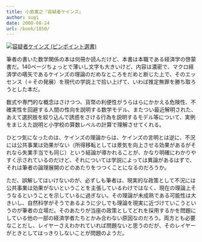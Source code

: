 ```yaml
---
title: 小島寛之『容疑者ケインズ』
author: sugi
date: 2008-08-24
url: /book/1850/
---
```

<a href="http://www.amazon.co.jp/exec/obidos/ASIN/4833418800/chezsugi-22/ref=nosim/" name="amazletlink" target="_blank"><img src="http://i0.wp.com/ecx.images-amazon.com/images/I/51qFS9CU-yL._SL160_.jpg?w=660" alt="容疑者ケインズ (ピンポイント選書)" class="alignleft"  data-recalc-dims="1" /></a> 

筆者の書いた数学関係の本は何冊か読んだけど、本書は本職である経済学の啓蒙書だ。140ページちょっとで薄いし文字も大きいけど、内容は濃密で、マクロ経済学の嚆矢であるケインズの理論のだめなところをだめと断じた上で、そのエッセンス（＋その発展）を現代の学説上で拾い上げて、いわば推定無罪を勝ち取ろうとした本だ。

数式や専門的な概念はさけつつ、貨幣の利便性がうらはらにかかえる危険性、不確実性を回避する人間の性向を説明する数学モデル、またつい最近解明された、あえて選択肢を絞り込んで誘惑をさける行為を説明するモデル等について、実例をまじえた説明と小学校の算数レベルの計算で理解させてくれる。

ひとつ気になったのは、ケインズの理論からは、ケインズの言明とは逆に、不況には公共事業は効果がない（所得移転としては景気を向上させる効果があるがそれなら失業手当でも同じ）という結論が導かれることが、かなり明確にわかりやすく示されているのだけど、それについては学説によっては異論があるはずで、それは筆者の論理展開のどのあたりをつつくことになるのだろうか。

ただ、誤解してはいけないのが、必ずしも筆者は、現実的な政策として不況には公共事業は効果がないということを主張しているわけではなく、現在の理論上そうなるということを示しているに過ぎない。その理論が未成熟である可能性は大きいし、自然科学がそうであるように少しでも理論を現実に近づけていこうというのが筆者の立場だ。そのあたりが当座の政策としてどれを採用するかを問題にしている他の一部の経済学者たちとかみ合わない原因なのだろう。両方とも必要なことだし、レイヤーさえわかれていれば問題ないと思うのだが、そのレイヤーがときとしてはっきりしないことが問題のようだ。

